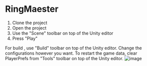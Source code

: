 # RingMaester
 1. Clone the project
 2. Open the project
 3. Use the "Scene" toolbar on top of the Unity editor
 4. Press "Play"

    
For build , use "Build" toolbar on top of the Unity editor. Change the configurations however you want.
To restart the game data, clear PlayerPrefs from "Tools" toolbar on top of the Unity editor.
![image](https://github.com/user-attachments/assets/d5db3364-84b6-4e70-abb5-fee5354feac4)

